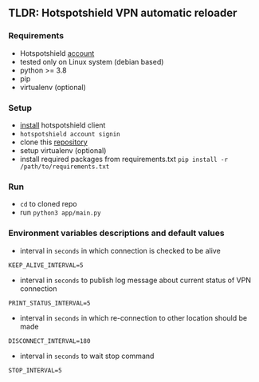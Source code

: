 
## TLDR: Hotspotshield VPN automatic reloader

### Requirements
* Hotspotshield [account](https://hotspotshield.aura.com/sign-in)
* tested only on Linux system (debian based)
* python >= 3.8
* pip
* virtualenv (optional)

### Setup 
* [install](https://www.hotspotshield.com/vpn/vpn-for-linux/) hotspotshield client
* `hotspotshield account signin`
* clone this [repository](https://github.com/bocyn/hotspotshield-vpn-reloader)
* setup virtualenv (optional)
* install required packages from requirements.txt `pip install -r /path/to/requirements.txt`


### Run
* `cd` to cloned repo
* run `python3 app/main.py`

### Environment variables descriptions and default values

* interval in `seconds` in which connection is checked to be alive
```shell script
KEEP_ALIVE_INTERVAL=5
```

* interval in `seconds` to publish log message about current status of VPN connection
```shell script
PRINT_STATUS_INTERVAL=5
```

* interval in `seconds` in which re-connection to other location should be made
```shell script
DISCONNECT_INTERVAL=180
```

* interval in `seconds` to wait stop command
```shell script
STOP_INTERVAL=5
```
